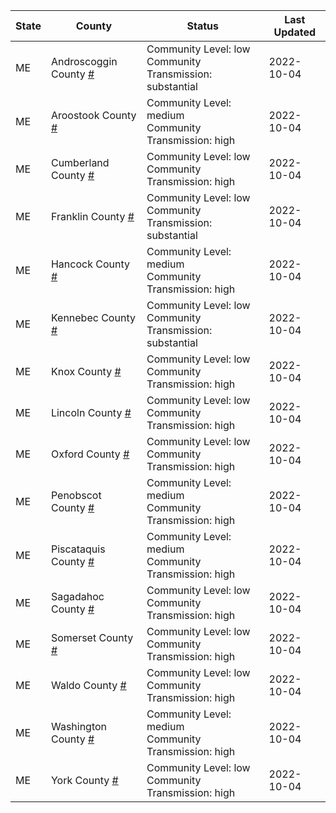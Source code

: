 State | County | Status | Last Updated
--- | --- | --- | --- 
ME | Androscoggin County <a href="#androscoggin_county">#</a> | <a name="androscoggin_county"></a>Community Level: low<br/>Community Transmission: substantial | 2022-10-04
ME | Aroostook County <a href="#aroostook_county">#</a> | <a name="aroostook_county"></a>Community Level: medium<br/>Community Transmission: high | 2022-10-04
ME | Cumberland County <a href="#cumberland_county">#</a> | <a name="cumberland_county"></a>Community Level: low<br/>Community Transmission: high | 2022-10-04
ME | Franklin County <a href="#franklin_county">#</a> | <a name="franklin_county"></a>Community Level: low<br/>Community Transmission: substantial | 2022-10-04
ME | Hancock County <a href="#hancock_county">#</a> | <a name="hancock_county"></a>Community Level: medium<br/>Community Transmission: high | 2022-10-04
ME | Kennebec County <a href="#kennebec_county">#</a> | <a name="kennebec_county"></a>Community Level: low<br/>Community Transmission: substantial | 2022-10-04
ME | Knox County <a href="#knox_county">#</a> | <a name="knox_county"></a>Community Level: low<br/>Community Transmission: high | 2022-10-04
ME | Lincoln County <a href="#lincoln_county">#</a> | <a name="lincoln_county"></a>Community Level: low<br/>Community Transmission: high | 2022-10-04
ME | Oxford County <a href="#oxford_county">#</a> | <a name="oxford_county"></a>Community Level: low<br/>Community Transmission: high | 2022-10-04
ME | Penobscot County <a href="#penobscot_county">#</a> | <a name="penobscot_county"></a>Community Level: medium<br/>Community Transmission: high | 2022-10-04
ME | Piscataquis County <a href="#piscataquis_county">#</a> | <a name="piscataquis_county"></a>Community Level: medium<br/>Community Transmission: high | 2022-10-04
ME | Sagadahoc County <a href="#sagadahoc_county">#</a> | <a name="sagadahoc_county"></a>Community Level: low<br/>Community Transmission: high | 2022-10-04
ME | Somerset County <a href="#somerset_county">#</a> | <a name="somerset_county"></a>Community Level: low<br/>Community Transmission: high | 2022-10-04
ME | Waldo County <a href="#waldo_county">#</a> | <a name="waldo_county"></a>Community Level: low<br/>Community Transmission: high | 2022-10-04
ME | Washington County <a href="#washington_county">#</a> | <a name="washington_county"></a>Community Level: medium<br/>Community Transmission: high | 2022-10-04
ME | York County <a href="#york_county">#</a> | <a name="york_county"></a>Community Level: low<br/>Community Transmission: high | 2022-10-04

